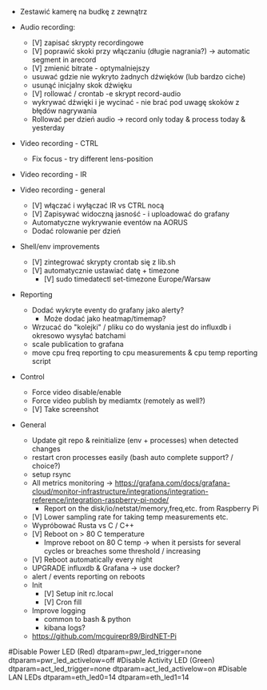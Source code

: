 - Zestawić kamerę na budkę z zewnątrz
- Audio recording:
  - [V] zapisać skrypty recordingowe
  - [V] poprawić skoki przy włączaniu (długie nagrania?) -> automatic segment in arecord
  - [V] zmienić bitrate - optymalniejszy
  - usuwać gdzie nie wykryto żadnych dźwięków (lub bardzo ciche)
  - usunąć inicjalny skok dźwięku
  - [V] rollować / crontab -e skrypt record-audio
  - wykrywać dźwięki i je wycinać - nie brać pod uwagę skoków z błędów nagrywania
  - Rollować per dzień audio -> record only today & process today & yesterday
- Video recording - CTRL
  - Fix focus - try different lens-position
- Video recording - IR
- Video recording - general
  - [V] włączać i wyłączać IR vs CTRL nocą
  - [V] Zapisywać widoczną jasność - i uploadować do grafany
  - Automatyczne wykrywanie eventów na AORUS
  - Dodać rolowanie per dzień
- Shell/env improvements
  - [V] zintegrować skrypty crontab się z lib.sh
  - [V] automatycznie ustawiać datę + timezone
    - [V] sudo timedatectl set-timezone Europe/Warsaw
- Reporting
  - Dodać wykryte eventy do grafany jako alerty?
    - Może dodać jako heatmap/timemap?
  - Wrzucać do "kolejki" / pliku co do wysłania jest do influxdb i okresowo wysyłać batchami 
  - scale publication to grafana
  - move cpu freq reporting to cpu measurements & cpu temp reporting script
- Control
  - Force video disable/enable
  - Force video publish by mediamtx (remotely as well?)
  - [V] Take screenshot

- General
  - Update git repo & reinitialize (env + processes) when detected changes
  - restart cron processes easily (bash auto complete support? / choice?)
  - setup rsync
  - All metrics monitoring -> https://grafana.com/docs/grafana-cloud/monitor-infrastructure/integrations/integration-reference/integration-raspberry-pi-node/
    - Report on the disk/io/netstat/memory,freq,etc. from Raspberry Pi
  - [V] Lower sampling rate for taking temp measurements etc.
  - Wypróbować Rusta vs C / C++
  - [V] Reboot on > 80 C temperature
    - Improve reboot on 80 C temp -> when it persists for several cycles or breaches some threshold / increasing
  - [V] Reboot automatically every night
  - UPGRADE influxdb & Grafana -> use docker?
  - alert / events reporting on reboots
  - Init
    - [V] Setup init rc.local 
    - [V] Cron fill
  - Improve logging
    - common to bash & python
    - kibana logs?
  - https://github.com/mcguirepr89/BirdNET-Pi




#Disable Power LED (Red)
dtparam=pwr_led_trigger=none
dtparam=pwr_led_activelow=off
#Disable Activity LED (Green)
dtparam=act_led_trigger=none
dtparam=act_led_activelow=on
#Disable LAN LEDs
dtparam=eth_led0=14
dtparam=eth_led1=14
